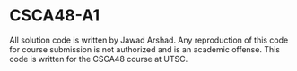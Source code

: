 # CSCA48-A1
All solution code is written by Jawad Arshad. Any reproduction of this code for course submission is not authorized and is an academic offense. This code is written for the CSCA48 course at UTSC.
